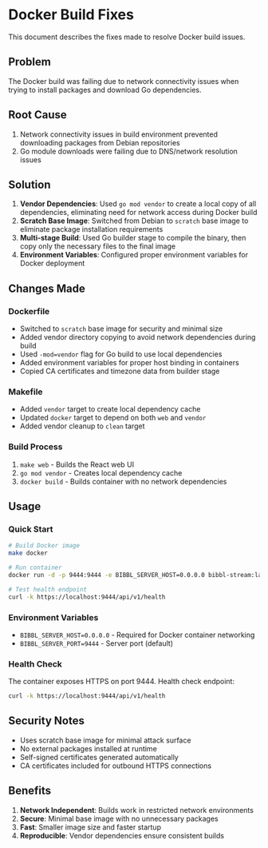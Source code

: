 # Docker Build Fixes

This document describes the fixes made to resolve Docker build issues.

## Problem

The Docker build was failing due to network connectivity issues when trying to install packages and download Go dependencies.

## Root Cause

1. Network connectivity issues in build environment prevented downloading packages from Debian repositories
2. Go module downloads were failing due to DNS/network resolution issues

## Solution

1. **Vendor Dependencies**: Used `go mod vendor` to create a local copy of all dependencies, eliminating need for network access during Docker build
2. **Scratch Base Image**: Switched from Debian to `scratch` base image to eliminate package installation requirements
3. **Multi-stage Build**: Used Go builder stage to compile the binary, then copy only the necessary files to the final image
4. **Environment Variables**: Configured proper environment variables for Docker deployment

## Changes Made

### Dockerfile

- Switched to `scratch` base image for security and minimal size
- Added vendor directory copying to avoid network dependencies during build
- Used `-mod=vendor` flag for Go build to use local dependencies
- Added environment variables for proper host binding in containers
- Copied CA certificates and timezone data from builder stage

### Makefile

- Added `vendor` target to create local dependency cache
- Updated `docker` target to depend on both `web` and `vendor`
- Added vendor cleanup to `clean` target

### Build Process

1. `make web` - Builds the React web UI
2. `go mod vendor` - Creates local dependency cache
3. `docker build` - Builds container with no network dependencies

## Usage

### Quick Start

```bash
# Build Docker image
make docker

# Run container
docker run -d -p 9444:9444 -e BIBBL_SERVER_HOST=0.0.0.0 bibbl-stream:latest

# Test health endpoint
curl -k https://localhost:9444/api/v1/health
```

### Environment Variables

- `BIBBL_SERVER_HOST=0.0.0.0` - Required for Docker container networking
- `BIBBL_SERVER_PORT=9444` - Server port (default)

### Health Check

The container exposes HTTPS on port 9444. Health check endpoint:

```bash
curl -k https://localhost:9444/api/v1/health
```

## Security Notes

- Uses scratch base image for minimal attack surface
- No external packages installed at runtime
- Self-signed certificates generated automatically
- CA certificates included for outbound HTTPS connections

## Benefits

1. **Network Independent**: Builds work in restricted network environments
2. **Secure**: Minimal base image with no unnecessary packages
3. **Fast**: Smaller image size and faster startup
4. **Reproducible**: Vendor dependencies ensure consistent builds
